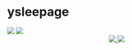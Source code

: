 # ysleepage


<img src="http://img.shields.io/badge/tensorflow-ff6f00?style=for-the-badge&logo=tensorflow&logoColor=white" />

<img src="http://img.shields.io/badge/gurobi-ee3524?style=for-the-badge&logo=gurobi&logoColor=white" />


<div align="center">
  
<a href="https://velog.io/@hugingstar">
  
  <img src="http://img.shields.io/badge/Huge%20velog-12b886?style=for-the-badge&logo=vimeo&logoColor=white" />

</a>

<a href="mailto:ylsee4050@gmail.com">
  
  <img src="https://img.shields.io/badge/Gmail-EA4335?style=for-the-badge&logo=Gmail&logoColor=white"/>

</a>


</div>
